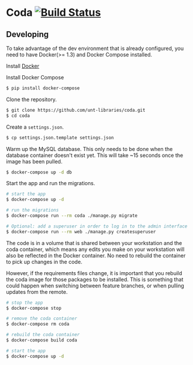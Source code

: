 # Coda [![Build Status](https://travis-ci.org/unt-libraries/coda.svg?branch=master)](https://travis-ci.org/unt-libraries/coda)


## Developing
To take advantage of the dev environment that is already configured, you need to have Docker(>= 1.3) and Docker Compose installed.

Install [Docker](https://docs.docker.com/installation/)

Install Docker Compose
```sh
$ pip install docker-compose
```

Clone the repository.
```sh
$ git clone https://github.com/unt-libraries/coda.git
$ cd coda
```

Create a `settings.json`.
```sh
$ cp settings.json.template settings.json
```

Warm up the MySQL database. This only needs to be done when the database container doesn't exist yet. This will take ~15 seconds once the image has been pulled.
```sh
$ docker-compose up -d db
```

Start the app and run the migrations.
```sh
# start the app
$ docker-compose up -d

# run the migrations
$ docker-compose run --rm coda ./manage.py migrate

# Optional: add a superuser in order to log in to the admin interface
$ docker-compose run --rm web ./manage.py createsuperuser
```

The code is in a volume that is shared between your workstation and the coda container, which means any edits you make on your workstation will also be reflected in the Docker container. No need to rebuild the container to pick up changes in the code.

However, if the requirements files change, it is important that you rebuild the coda image for those packages to be installed. This is something that could happen when switching between feature branches, or when pulling updates from the remote.

```sh
# stop the app
$ docker-compose stop

# remove the coda container
$ docker-compose rm coda

# rebuild the coda container
$ docker-compose build coda

# start the app
$ docker-compose up -d
```
